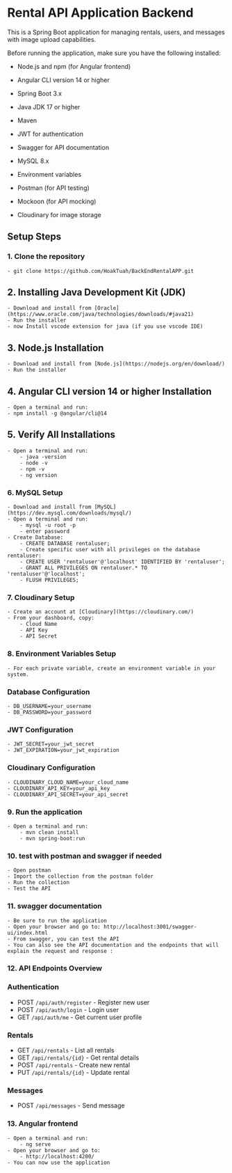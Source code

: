 # Rental API Application Backend

This is a Spring Boot application for managing rentals, users, and messages with image upload capabilities.

Before running the application, make sure you have the following installed:

- Node.js and npm (for Angular frontend)
- Angular CLI version 14 or higher
- Spring Boot 3.x

- Java JDK 17 or higher
- Maven
- JWT for authentication
- Swagger for API documentation

- MySQL 8.x
- Environment variables

- Postman (for API testing)
- Mockoon (for API mocking)

- Cloudinary for image storage



## Setup Steps

### 1. Clone the repository

    - git clone https://github.com/HoakTuah/BackEndRentalAPP.git

## 2. Installing Java Development Kit (JDK)

    - Download and install from [Oracle](https://www.oracle.com/java/technologies/downloads/#java21)
    - Run the installer
    - now Install vscode extension for java (if you use vscode IDE)

## 3. Node.js Installation

    - Download and install from [Node.js](https://nodejs.org/en/download/)
    - Run the installer

## 4. Angular CLI version 14 or higher Installation

    - Open a terminal and run:
    - npm install -g @angular/cli@14

## 5. Verify All Installations

    - Open a terminal and run:
        - java -version
        - node -v
        - npm -v
        - ng version

### 6. MySQL Setup

    - Download and install from [MySQL](https://dev.mysql.com/downloads/mysql/)
    - Open a terminal and run:
        - mysql -u root -p
        - enter password
    - Create Database:
        - CREATE DATABASE rentaluser;
        - Create specific user with all privileges on the database rentaluser:
        - CREATE USER 'rentaluser'@'localhost' IDENTIFIED BY 'rentaluser';
        - GRANT ALL PRIVILEGES ON rentaluser.* TO 'rentaluser'@'localhost';
        - FLUSH PRIVILEGES;

### 7. Cloudinary Setup

    - Create an account at [Cloudinary](https://cloudinary.com/)
    - From your dashboard, copy:
        - Cloud Name
        - API Key
        - API Secret

### 8. Environment Variables Setup

    - For each private variable, create an environment variable in your system.

### Database Configuration

    - DB_USERNAME=your_username
    - DB_PASSWORD=your_password

### JWT Configuration

    - JWT_SECRET=your_jwt_secret
    - JWT_EXPIRATION=your_jwt_expiration

### Cloudinary Configuration

    - CLOUDINARY_CLOUD_NAME=your_cloud_name
    - CLOUDINARY_API_KEY=your_api_key
    - CLOUDINARY_API_SECRET=your_api_secret

### 9. Run the application

    - Open a terminal and run:
        - mvn clean install
        - mvn spring-boot:run

### 10. test with postman and swagger if needed

    - Open postman
    - Import the collection from the postman folder
    - Run the collection
    - Test the API

### 11. swagger documentation

    - Be sure to run the application
    - Open your browser and go to: http://localhost:3001/swagger-ui/index.html
    - From swagger, you can test the API
    - You can also see the API documentation and the endpoints that will explain the request and response :

### 12. API Endpoints Overview      

### Authentication
- POST `/api/auth/register` - Register new user
- POST `/api/auth/login` - Login user
- GET `/api/auth/me` - Get current user profile

### Rentals
- GET `/api/rentals` - List all rentals
- GET `/api/rentals/{id}` - Get rental details
- POST `/api/rentals` - Create new rental
- PUT `/api/rentals/{id}` - Update rental

### Messages
- POST `/api/messages` - Send message


### 13. Angular frontend

    - Open a terminal and run:
        - ng serve
    - Open your browser and go to: 
        - http://localhost:4200/
    - You can now use the application






